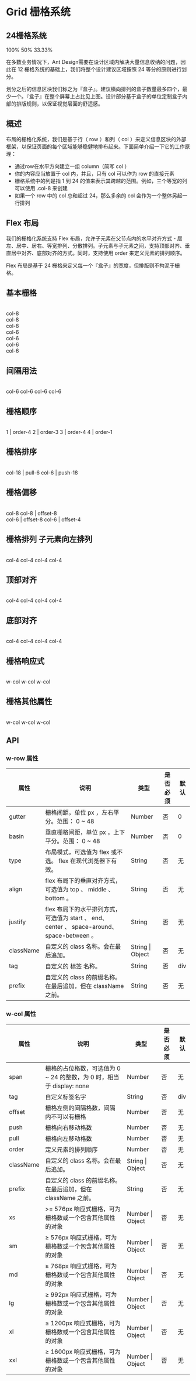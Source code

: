 # Grid 栅格系统

## 24栅格系统

<div>
  <w-row type="flex" justify="center" align="middle" className="demo-row" class="demo-first">
    <w-col :span="24" className="demo-col" class="demo-text">100%</w-col>
  </w-row>
  <w-row type="flex" justify="center" align="middle" className="demo-row">
    <w-col :span="12" v-for="(a, aIndex) in 2" :key="aIndex" className="demo-col" class="demo-text">50%</w-col>
  </w-row>
  <w-row type="flex" justify="center" align="middle" className="demo-row">
    <w-col :span="8" v-for="(a, aIndex) in 3" :key="aIndex" className="demo-col" class="demo-text">33.33%</w-col>
  </w-row>
</div>

在多数业务情况下，Ant Design需要在设计区域内解决大量信息收纳的问题，因此在 12 栅格系统的基础上，我们将整个设计建议区域按照 24 等分的原则进行划分。

划分之后的信息区块我们称之为『盒子』。建议横向排列的盒子数量最多四个，最少一个。『盒子』在整个屏幕上占比见上图。设计部分基于盒子的单位定制盒子内部的排版规则，以保证视觉层面的舒适感。

## 概述

布局的栅格化系统，我们是基于行（ row ）和列（ col ）来定义信息区块的外部框架，以保证页面的每个区域能够稳健地排布起来。下面简单介绍一下它的工作原理：

- 通过row在水平方向建立一组 column（简写 col ）
- 你的内容应当放置于 col 内，并且，只有 col 可以作为 row 的直接元素
- 栅格系统中的列是指 1 到 24 的值来表示其跨越的范围。例如，三个等宽的列可以使用 .col-8 来创建
- 如果一个 row 中的 col 总和超过 24，那么多余的 col 会作为一个整体另起一行排列

## Flex 布局

我们的栅格化系统支持 Flex 布局，允许子元素在父节点内的水平对齐方式 - 居左、居中、居右、等宽排列、分散排列。子元素与子元素之间，支持顶部对齐、垂直居中对齐、底部对齐的方式。同时，支持使用 order 来定义元素的排列顺序。

Flex 布局是基于 24 栅格来定义每一个『盒子』的宽度，但排版则不拘泥于栅格。

## 基本栅格

<br>

<div>
  <w-row className="demo-row" class="demo-second">
    <w-col :span="8" className="demo-col">
      <div class="demo-text">col-8</div>
    </w-col>
    <w-col :span="8" className="demo-col">
      <div class="demo-text">col-8</div>
    </w-col>
    <w-col :span="8" className="demo-col">
      <div class="demo-text">col-8</div>
    </w-col>
  </w-row>
  <w-row className="demo-row">
    <w-col :span="6" className="demo-col">
      <div class="demo-text">col-6</div>
    </w-col>
    <w-col :span="6" className="demo-col">
      <div class="demo-text">col-6</div>
    </w-col>
    <w-col :span="6" className="demo-col">
      <div class="demo-text">col-6</div>
    </w-col>
    <w-col :span="6" className="demo-col">
      <div class="demo-text">col-6</div>
    </w-col>
  </w-row>
</div>


## 间隔用法

<br>

<w-row :gutter="16" className="demo-row" class="demo-second">
  <w-col :span="6" className="demo-col" class="demo-text">col-6</w-col>
  <w-col :span="6" className="demo-col" class="demo-text">col-6</w-col>
  <w-col :span="6" className="demo-col" class="demo-text">col-6</w-col>
  <w-col :span="6" className="demo-col" class="demo-text">col-6</w-col>
</w-row>

## 栅格顺序

<br>

<w-row className="demo-row" type="flex" class="demo-second">
  <w-col :span="6" className="demo-col" :order="4" class="demo-text">1 | order-4</w-col>
  <w-col :span="6" className="demo-col" :order="3" class="demo-text">2 | order-3</w-col>
  <w-col :span="6" className="demo-col" :order="2" class="demo-text">3 | order-4</w-col>
  <w-col :span="6" className="demo-col" :order="1" class="demo-text">4 | order-1</w-col>
</w-row>


## 栅格排序

<br>

<w-row className="demo-row" class="demo-second">
  <w-col :span="18" :pull="6" className="demo-col" class="demo-text">col-18 | pull-6</w-col>
  <w-col :span="6" :push="18" className="demo-col" class="demo-text">col-6 | push-18</w-col>
</w-row>

## 栅格偏移

<br>

<w-row className="demo-row" class="demo-second">
  <w-col :span="8" className="demo-col" class="demo-text">col-8</w-col>
  <w-col :span="8" className="demo-col" :offset="8" class="demo-text">col-8 | offset-8</w-col>
</w-row>
<br>
<w-row className="demo-row">
  <w-col :span="6" className="demo-col" :offset="8" class="demo-text">col-6 | offset-8</w-col>
  <w-col :span="6" className="demo-col" :offset="4" class="demo-text">col-6 | offset-4</w-col>
</w-row>

## 栅格排列 子元素向左排列

<br>

<w-row className="demo-row" type="flex" justify="start" align="top" class="demo-second">
  <w-col :span="4" className="demo-col" class="demo-text">col-4</w-col>
  <w-col :span="4" className="demo-col" class="demo-text">col-4</w-col>
  <w-col :span="4" className="demo-col" class="demo-text">col-4</w-col>
  <w-col :span="4" className="demo-col" class="demo-text">col-4</w-col>
</w-row>

## 顶部对齐

<br>

<w-row className="demo-row" type="flex" justify="center" align="top" class="demo-second">
  <w-col :span="4" className="demo-col" class="demo-text">col-4 </w-col>
  <w-col :span="4" className="demo-col" class="demo-text">col-4 </w-col>
  <w-col :span="4" className="demo-col" class="demo-text">col-4 </w-col>
  <w-col :span="4" className="demo-col" class="demo-text">col-4 </w-col>
</w-row>

## 底部对齐

<br>

<w-row className="demo-row" type="flex" justify="center" align="bottom" class="demo-second">
  <w-col :span="4" className="demo-col" class="demo-text">col-4</w-col>
  <w-col :span="4" className="demo-col" class="demo-text">col-4</w-col>
  <w-col :span="4" className="demo-col" class="demo-text">col-4</w-col>
  <w-col :span="4" className="demo-col" class="demo-text">col-4</w-col>
</w-row>

## 栅格响应式

<br>

<w-row className="demo-row" class="demo-second">
  <w-col :xs="{ span: 5, offset: 1 }" :lg="{ span: 6, offset: 2 }" className="demo-col" class="demo-text">w-col</w-col>
  <w-col :xs="{ span: 11, offset: 1 }" :lg="{ span: 6, offset: 2 }" className="demo-col" class="demo-text">w-col</w-col>
  <w-col :xs="{ span: 5, offset: 1 }" :lg="{ span: 6, offset: 2 }" className="demo-col" class="demo-text">w-col</w-col>
</w-row>

## 栅格其他属性

<br>

<w-row className="demo-row" class="demo-second">
  <w-col :xs="{ span: 5, offset: 1 }" :lg="{ span: 6, offset: 2 }" className="demo-col" class="demo-text">w-col</w-col>
  <w-col :xs="{ span: 11, offset: 1 }" :lg="{ span: 6, offset: 2 }" className="demo-col" class="demo-text">w-col</w-col>
  <w-col :xs="{ span: 5, offset: 1 }" :lg="{ span: 6, offset: 2 }" className="demo-col" class="demo-text">w-col</w-col>
</w-row>

## API

### w-row 属性

|属性|说明|类型|是否必须|默认|
|---|---|----|-------|---|
|gutter|栅格间距，单位 px ，左右平分。范围： 0 ~ 48 |Number|否|0|
|basin|垂直栅格间距，单位 px ，上下平分。范围： 0 ~ 48 |Number|否|0|
|type|布局模式，可选值为 flex 或不选。 flex 在现代浏览器下有效。|String|否|无|
|align|flex 布局下的垂直对齐方式，可选值为 top 、 middle 、 bottom 。|String|否|无|
|justify|flex 布局下的水平排列方式，可选值为 start 、 end、center 、 space-around、 space-between 。|String|否|无|
|className|自定义的 class 名称。会在最后追加。|String \| Object|否|无|
|tag|自定义的 标签 名称。|String|否|div|
|prefix|自定义的 class 的前缀名称。在最后追加，但在 className 之前。|String|否|无|

### w-col 属性

|属性|说明|类型|是否必须|默认|
|---|---|----|-------|---|
|span|栅格的占位格数，可选值为 0 ~ 24 的整数，为 0 时，相当于 display: none|Number|否|无|
|tag|自定义标签名字|String|否|div|
|offset|栅格左侧的间隔格数，间隔内不可以有栅格|Number|否|无|
|push|栅格向右移动格数|Number|否|无|
|pull|栅格向左移动格数|Number|否|无|
|order|定义元素的排列顺序|Number|否|无|
|className|自定义的 class 名称。会在最后追加。|String \| Object|否|无|
|prefix|自定义的 class 的前缀名称。在最后追加，但在 className 之前。|String|否|无|
xs|>= 576px 响应式栅格，可为栅格数或一个包含其他属性的对象|	Number \| Object|否|无|
sm|≥ 576px 响应式栅格，可为栅格数或一个包含其他属性的对象|	Number \| Object|否|无|
md|≥ 768px 响应式栅格，可为栅格数或一个包含其他属性的对象|	Number \| Object|否|无|
lg|≥ 992px 响应式栅格，可为栅格数或一个包含其他属性的对象|	Number \| Object|否|无|
xl|≥ 1200px 响应式栅格，可为栅格数或一个包含其他属性的对象|	Number \| Object|否|无|
xxl|≥ 1600px 响应式栅格，可为栅格数或一个包含其他属性的对象|	Number \| Object|否|无|

<script>
import { WCol, WRow } from '../water/grid/index';

export default {
  components: {
    WCol,
    WRow,
  },
};
</script>

<style lang="scss">
@import '../water/grid/style/col.scss';
@import '../water/grid/style/row.scss';

.demo {
  &-first {
    margin-top: 24px !important;
  }

  &-second {
    margin-top: 16px !important;
  }

  &-row {
    margin-bottom: 8px;
    background-image: linear-gradient(90deg,#f5f5f5 4.16666667%,transparent 0,transparent 8.33333333%,#f5f5f5 0,#f5f5f5 12.5%,transparent 0,transparent 16.66666667%,#f5f5f5 0,#f5f5f5 20.83333333%,transparent 0,transparent 25%,#f5f5f5 0,#f5f5f5 29.16666667%,transparent 0,transparent 33.33333333%,#f5f5f5 0,#f5f5f5 37.5%,transparent 0,transparent 41.66666667%,#f5f5f5 0,#f5f5f5 45.83333333%,transparent 0,transparent 50%,#f5f5f5 0,#f5f5f5 54.16666667%,transparent 0,transparent 58.33333333%,#f5f5f5 0,#f5f5f5 62.5%,transparent 0,transparent 66.66666667%,#f5f5f5 0,#f5f5f5 70.83333333%,transparent 0,transparent 75%,#f5f5f5 0,#f5f5f5 79.16666667%,transparent 0,transparent 83.33333333%,#f5f5f5 0,#f5f5f5 87.5%,transparent 0,transparent 91.66666667%,#f5f5f5 0,#f5f5f5 95.83333333%,transparent 0);
  }

  &-col {
    color: #333;

    &:nth-of-type(odd) {
      color: #fff;
      background: rgba(25, 150, 249, 0.5);
    }
  }

  &-text {
    padding: 30px 0;
    text-align: center;
    font-size: 30px;
    line-height: 1;
  }
}
</style>
